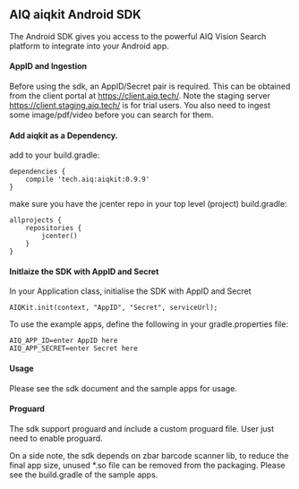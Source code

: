 AIQ aiqkit Android SDK
-----------------

The Android SDK gives you access to the powerful AIQ Vision Search platform to integrate into your Android app.

#### AppID and Ingestion

Before using the sdk, an AppID/Secret pair is required. This can be obtained from the client portal at https://client.aiq.tech/. Note the staging server https://client.staging.aiq.tech/ is for trial users. You also need to ingest some image/pdf/video before you can search for them.

#### Add aiqkit as a Dependency.

add to your build.gradle:

```
dependencies {
    compile 'tech.aiq:aiqkit:0.9.9'
}
```

make sure you have the jcenter repo in your top level (project) build.gradle:

```
allprojects {
    repositories {
        jcenter()
    }
}
```

#### Initlaize the SDK with AppID and Secret

In your Application class, initialise the SDK with AppID and Secret
 
```
AIQKit.init(context, "AppID", "Secret", serviceUrl);
```

To use the example apps, define the following in your gradle.properties file:

```
AIQ_APP_ID=enter AppID here
AIQ_APP_SECRET=enter Secret here
```

#### Usage

Please see the sdk document and the sample apps for usage.


#### Proguard

The sdk support proguard and include a custom proguard file. User just need to enable proguard.

On a side note, the sdk depends on zbar barcode scanner lib, to reduce the final app size, unused *.so file can be removed from the packaging. Please see the build.gradle of the sample apps. 
